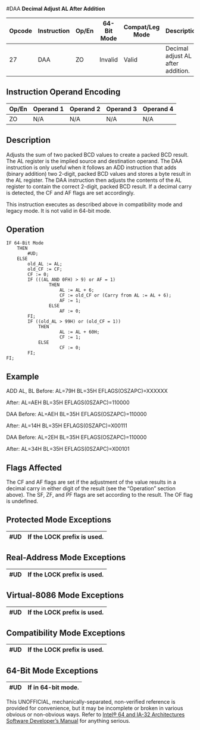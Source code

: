 #DAA
**Decimal Adjust AL After Addition**

| Opcode | Instruction | Op/En | 64-Bit Mode | Compat/Leg Mode | Description                       |
| ------ | ----------- | ----- | ----------- | --------------- | --------------------------------- |
| 27     | DAA         | ZO    | Invalid     | Valid           | Decimal adjust AL after addition. |

## Instruction Operand Encoding

| Op/En | Operand 1 | Operand 2 | Operand 3 | Operand 4 |
| ----- | --------- | --------- | --------- | --------- |
| ZO    | N/A       | N/A       | N/A       | N/A       |

## Description

Adjusts the sum of two packed BCD values to create a packed BCD result. The AL register is the implied source and destination operand. The DAA instruction is only useful when it follows an ADD instruction that adds (binary addition) two 2-digit, packed BCD values and stores a byte result in the AL register. The DAA instruction then adjusts the contents of the AL register to contain the correct 2-digit, packed BCD result. If a decimal carry is detected, the CF and AF flags are set accordingly.

This instruction executes as described above in compatibility mode and legacy mode. It is not valid in 64-bit mode.

## Operation

```
IF 64-Bit Mode
    THEN
        #​​​UD;
    ELSE
        old_AL := AL;
        old_CF := CF;
        CF := 0;
        IF (((AL AND 0FH) > 9) or AF = 1)
                THEN
                    AL := AL + 6;
                    CF := old_CF or (Carry from AL := AL + 6);
                    AF := 1;
                ELSE
                    AF := 0;
        FI;
        IF ((old_AL > 99H) or (old_CF = 1))
            THEN
                    AL := AL + 60H;
                    CF := 1;
            ELSE
                    CF := 0;
        FI;
FI;

```

## Example

ADD AL, BL Before: AL=79H BL=35H EFLAGS(OSZAPC)=XXXXXX

After: AL=AEH BL=35H EFLAGS(0SZAPC)=110000

DAA Before: AL=AEH BL=35H EFLAGS(OSZAPC)=110000

After: AL=14H BL=35H EFLAGS(0SZAPC)=X00111

DAA Before: AL=2EH BL=35H EFLAGS(OSZAPC)=110000

After: AL=34H BL=35H EFLAGS(0SZAPC)=X00101

## Flags Affected

The CF and AF flags are set if the adjustment of the value results in a decimal carry in either digit of the result (see the “Operation” section above). The SF, ZF, and PF flags are set according to the result. The OF flag is undefined.

## Protected Mode Exceptions

| #​​​UD | If the LOCK prefix is used. |
| ------ | --------------------------- |

## Real-Address Mode Exceptions

| #​​​UD | If the LOCK prefix is used. |
| ------ | --------------------------- |

## Virtual-8086 Mode Exceptions

| #​​​UD | If the LOCK prefix is used. |
| ------ | --------------------------- |

## Compatibility Mode Exceptions

| #​​​UD | If the LOCK prefix is used. |
| ------ | --------------------------- |

## 64-Bit Mode Exceptions

| #​​​UD | If in 64-bit mode. |
| ------ | ------------------ |

This UNOFFICIAL, mechanically-separated, non-verified reference is provided for convenience, but it may be
incomplete or broken in various obvious or non-obvious
ways. Refer to [Intel® 64 and IA-32 Architectures Software Developer’s Manual](https://software.intel.com/en-us/download/intel-64-and-ia-32-architectures-sdm-combined-volumes-1-2a-2b-2c-2d-3a-3b-3c-3d-and-4) for anything serious.
